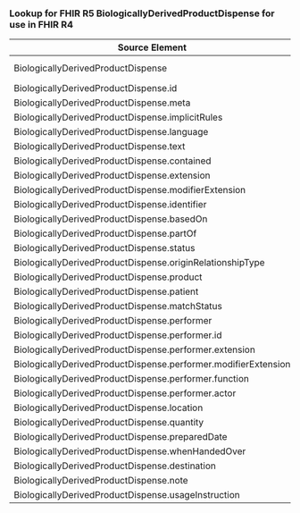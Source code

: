 ### Lookup for FHIR R5 BiologicallyDerivedProductDispense for use in FHIR R4

| Source Element | Usage | Target |
| -------------- | ----- | ------ |
| BiologicallyDerivedProductDispense | UseExtension | http://hl7.org/fhir/5.0/StructureDefinition/extension-BiologicallyDerivedProductDispense |
| BiologicallyDerivedProductDispense.id | UseExtensionFromAncestor | - |
| BiologicallyDerivedProductDispense.meta | UseExtensionFromAncestor | - |
| BiologicallyDerivedProductDispense.implicitRules | UseExtensionFromAncestor | - |
| BiologicallyDerivedProductDispense.language | UseExtensionFromAncestor | - |
| BiologicallyDerivedProductDispense.text | UseExtensionFromAncestor | - |
| BiologicallyDerivedProductDispense.contained | UseExtensionFromAncestor | - |
| BiologicallyDerivedProductDispense.extension | UseExtensionFromAncestor | - |
| BiologicallyDerivedProductDispense.modifierExtension | UseExtensionFromAncestor | - |
| BiologicallyDerivedProductDispense.identifier | UseExtensionFromAncestor | - |
| BiologicallyDerivedProductDispense.basedOn | UseExtensionFromAncestor | - |
| BiologicallyDerivedProductDispense.partOf | UseExtensionFromAncestor | - |
| BiologicallyDerivedProductDispense.status | UseExtensionFromAncestor | - |
| BiologicallyDerivedProductDispense.originRelationshipType | UseExtensionFromAncestor | - |
| BiologicallyDerivedProductDispense.product | UseExtensionFromAncestor | - |
| BiologicallyDerivedProductDispense.patient | UseExtensionFromAncestor | - |
| BiologicallyDerivedProductDispense.matchStatus | UseExtensionFromAncestor | - |
| BiologicallyDerivedProductDispense.performer | UseExtensionFromAncestor | - |
| BiologicallyDerivedProductDispense.performer.id | UseExtensionFromAncestor | - |
| BiologicallyDerivedProductDispense.performer.extension | UseExtensionFromAncestor | - |
| BiologicallyDerivedProductDispense.performer.modifierExtension | UseExtensionFromAncestor | - |
| BiologicallyDerivedProductDispense.performer.function | UseExtensionFromAncestor | - |
| BiologicallyDerivedProductDispense.performer.actor | UseExtensionFromAncestor | - |
| BiologicallyDerivedProductDispense.location | UseExtensionFromAncestor | - |
| BiologicallyDerivedProductDispense.quantity | UseExtensionFromAncestor | - |
| BiologicallyDerivedProductDispense.preparedDate | UseExtensionFromAncestor | - |
| BiologicallyDerivedProductDispense.whenHandedOver | UseExtensionFromAncestor | - |
| BiologicallyDerivedProductDispense.destination | UseExtensionFromAncestor | - |
| BiologicallyDerivedProductDispense.note | UseExtensionFromAncestor | - |
| BiologicallyDerivedProductDispense.usageInstruction | UseExtensionFromAncestor | - |
